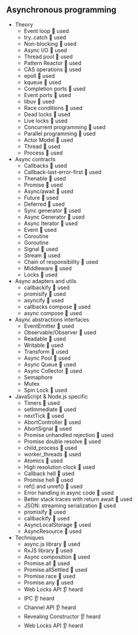 ## Asynchronous programming

- Theory
  - Event loop 🙋 used
  - try..catch 🙋 used
  - Non-blocking 🙋 used
  - Async I/O 🙋 used
  - Thread pool 🙋 used
  - Pattern Reactor 🙋 used
  - CAS operations 🙋 used
  - epoll 🙋 used
  - kqueue 🙋 used
  - Completion ports 🙋 used
  - Event ports 🙋 used
  - libuv 🙋 used
  - Race conditions 🙋 used
  - Dead locks 🙋 used
  - Live locks 🙋 used
  - Concurrent programming 🙋 used
  - Parallel programming 🙋 used
  - Actor Model 🙋 used
  - Thread 🙋 used
  - Process 🙋 used
- Async contracts
  - Callbacks 🙋 used
  - Callback-last-error-first 🙋 used
  - Thenable 🙋 used
  - Promise 🙋 used
  - Async/await 🙋 used
  - Future 🙋 used
  - Deferred 🙋 used
  - Sync generator 🙋 used
  - Async Generator 🙋 used
  - Async Iterator 🙋 used
  - Event 🙋 used
  - Coroutine
  - Goroutine
  - Signal 🙋 used
  - Stream 🙋 used
  - Chain of responsibility 🙋 used
  - Middleware 🙋 used
  - Locks 🙋 used
- Async adapters and utils
  - callbackify 🙋 used
  - promisify 🙋 used
  - asyncify 🙋 used
  - callbacks compose 🙋 used
  - async compose 🙋 used
- Async abstractions interfaces
  - EventEmitter 🙋 used
  - Observable/Observer 🙋 used
  - Readable 🙋 used
  - Writable 🙋 used
  - Transform 🙋 used
  - Async Pool 🙋 used
  - Async Queue 🙋 used
  - Async Collector 🙋 used
  - Semaphore
  - Mutex
  - Spin Lock 🙋 used
- JavaScript & Node.js specific
  - Timers 🙋 used
  - setImmediate 🙋 used
  - nextTick 🙋 used
  - AbortController 🙋 used
  - AbortSignal 🙋 used
  - Promise unhandled rejection 🙋 used
  - Promise double resolve 🙋 used
  - child_process 🙋 used
  - worker_threads 🙋 used
  - Atomics 🙋 used
  - High resolution clock 🙋 used
  - Callback hell 🙋 used
  - Promise hell 🙋 used
  - ref() and unref() 🙋 used
  - Error handling in async code 🙋 used
  - Better stack traces with return await 🙋 used
  - JSON: streaming serialization 🙋 used
  - promisify 🙋 used
  - callbackify 🙋 used
  - AsyncLocalStorage 🙋 used
  - AsyncResource 🙋 used
- Techniques
  - async.js library 🙋 used
  - RxJS library 🙋 used
  - Async composition 🙋 used
  - Promise.all 🙋 used
  - Promise.allSettled 🙋 used
  - Promise.race 🙋 used
  - Promise.any 🙋 used
  - Web Locks API 👂 heard
  - IPC 👂 heard
  - Channel API 👂 heard
  - Revealing Constructor 👂 heard
  - Web Locks API 👂 heard
